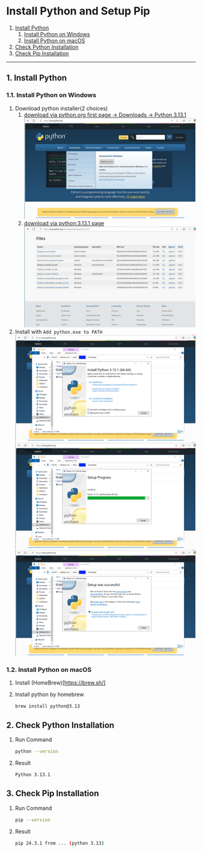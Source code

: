 # Install Python and Setup Pip

1. [Install Python](#1-install-python)
   1. [Install Python on Windows](#11-install-python-on-windows)
   2. [Install Python on macOS](#12-install-python-on-macos)
2. [Check Python Installation](#2-check-python-installation)
3. [Check Pip Installation](#3-check-pip-installation)

---

## 1. Install Python

### 1.1. Install Python on Windows

1. Download python installer(2 choices)
   1. [download via python.org first page -> Downloads -> Python 3.13.1](https://www.python.org)
      ![first page](../images/firspage.png)
   2. [download via python:3.13.1 page](https://www.python.org/downloads/release/python-3131/)
      ![python3133](../images/python-3131.png)
2. Install with `Add python.exe to PATH`
   ![install python](../images/install-python.png)
   ![setup progress](../images/setup-progress.png)
   ![setup was successful](../images/setup-successful.png)

### 1.2. Install Python on macOS

1. Install (HomeBrew)[https://brew.sh/]
2. Install python by homebrew

   ```sh
   brew install python@3.13
   ```

## 2. Check Python Installation

1. Run Command

   ```sh
   python --version
   ```

2. Result

   ```sh
   Python 3.13.1
   ```

## 3. Check Pip Installation

1. Run Command

   ```sh
   pip --version
   ```

2. Result

   ```sh
   pip 24.3.1 from ... (python 3.13)
   ```
